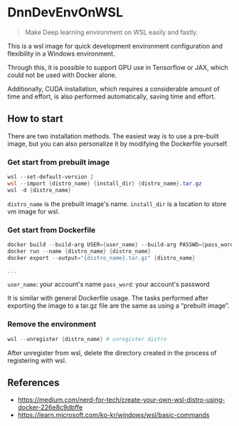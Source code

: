 # DnnDevEnvOnWSL
> Make Deep learning environment on WSL easily and fastly.

This is a wsl image for quick development environment configuration and flexibility in a Windows environment.

Through this, it is possible to support GPU use in Tensorflow or JAX, which could not be used with Docker alone.

Additionally, CUDA installation, which requires a considerable amount of time and effort, is also performed automatically, saving time and effort.

## How to start
There are two installation methods. The easiest way is to use a pre-built image, but you can also personalize it by modifying the Dockerfile yourself.

### Get start from prebuilt image

```powershell
wsl --set-default-version 2
wsl --import {distro_name} {install_dir} {distro_name}.tar.gz
wsl -d {distro_name}
```

`distro_name` is the prebuilt image's name.
`install_dir` is a location to store vm image for wsl.

### Get start from Dockerfile

```powershell
docker build --build-arg USER={user_name} --build-arg PASSWD={pass_word} -t {distro_name} .
docker run --name {distro_name} {distro_name}
docker export --output="{distro_name}.tar.gz" {distro_name}

...
```

`user_name`: your account's name
`pass_word`: your account's password

It is similar with general Dockerfile usage.
The tasks performed after exporting the image to a tar.gz file are the same as using a “prebuilt image”.

### Remove the environment

```powershell
wsl --unregister {distro_name} # unregister distro
```

After unregister from wsl, delete the directory created in the process of registering with wsl.

## References
- https://medium.com/nerd-for-tech/create-your-own-wsl-distro-using-docker-226e8c9dbffe
- https://learn.microsoft.com/ko-kr/windows/wsl/basic-commands